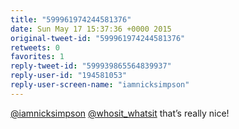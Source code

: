 ```yaml
---
title: "599961974244581376"
date: Sun May 17 15:37:36 +0000 2015
original-tweet-id: "599961974244581376"
retweets: 0
favorites: 1
reply-tweet-id: "599939865564839937"
reply-user-id: "194581053"
reply-user-screen-name: "iamnicksimpson"
---
```

<a href="https://twitter.com/iamnicksimpson">@iamnicksimpson</a> <a href="https://twitter.com/whosit_whatsit">@whosit_whatsit</a> that’s really nice!
